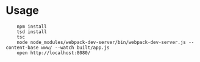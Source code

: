 # Usage

		npm install
		tsd install
		tsc
		node node_modules/webpack-dev-server/bin/webpack-dev-server.js --content-base www/ --watch built/app.js
		open http://localhost:8080/